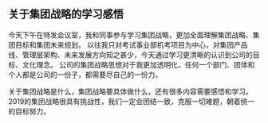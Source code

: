 ## 关于集团战略的学习感悟
今天下午在特发会议室，我和同事参与学习集团战略，更加全面理解集团战略、集团目标和集团未来规划。
以往我只对考试事业部机考项目为中心，对集团产品线、管理层架构、未来发展方向知之甚少，今天通过学习更清晰的认识到公司的目标、文化理念。
公司的集团战略思想对于我更加透明化，任何一个部门、团体和个人都是公司的一份子，都需要尽自己的一份力。

关于集团战略是什么，集团战略要具体做什么，还有很多内容需要感悟和学习。
2019的集团战略很具有挑战性，我们一定会团结一致，克服一切难题，朝着统一的目标努力。


